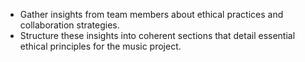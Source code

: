 - Gather insights from team members about ethical practices and collaboration strategies.
- Structure these insights into coherent sections that detail essential ethical principles for the music project.